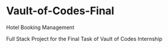 # Vault-of-Codes-Final
Hotel Booking Management

Full Stack Project for the Final Task of Vault of Codes Internship
